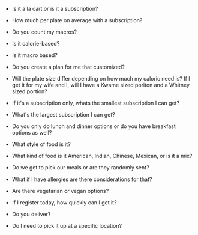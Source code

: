 * Is it a la cart or is it a subscription?
* How much per plate on average with a subscription? 
* Do you count my macros?
* Is it calorie-based?
* Is it macro based?
* Do you create a plan for me that customized?
* Will the plate size differ depending on how much my caloric need is? If I get it for my wife and I, will I have a Kwame sized poriton and a Whitney sized portion?
* If it's a subscription only, whats the smallest subscription I can get?
* What's the largest subscription I can get?

* Do you only do lunch and dinner options or do you have breakfast options as well?
* What style of food is it?
* What kind of food is it American, Indian, Chinese, Mexican, or is it a mix?
* Do we get to pick our meals or are  they randomly sent?
* What if  I have allergies are there considerations for that?
* Are there vegetarian or vegan options?
* If I register today, how quickly can I get it?
* Do you deliver?
* Do I need to pick it up at a specific location?